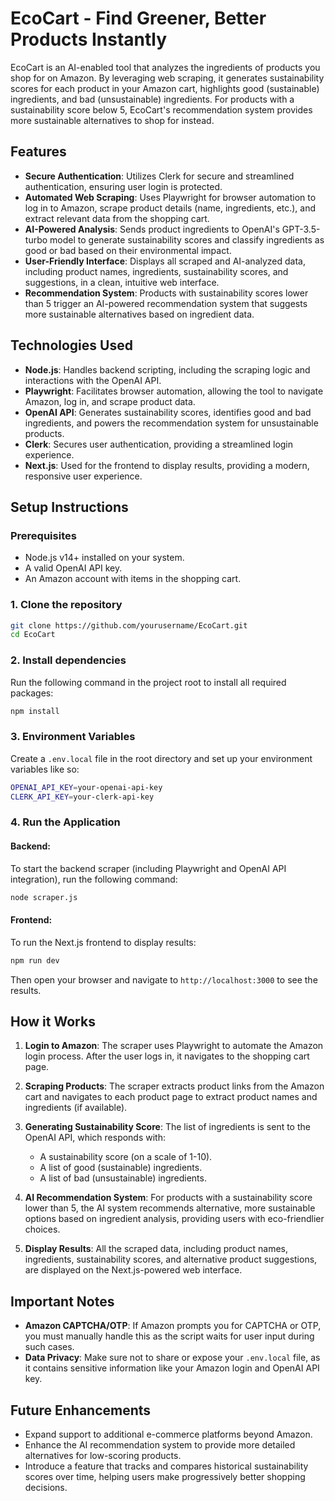 # **EcoCart - Find Greener, Better Products Instantly**

EcoCart is an AI-enabled tool that analyzes the ingredients of products you shop for on Amazon. By leveraging web scraping, it generates sustainability scores for each product in your Amazon cart, highlights good (sustainable) ingredients, and bad (unsustainable) ingredients. For products with a sustainability score below 5, EcoCart's recommendation system provides more sustainable alternatives to shop for instead.

## **Features**
- **Secure Authentication**: Utilizes Clerk for secure and streamlined authentication, ensuring user login is protected.
- **Automated Web Scraping**: Uses Playwright for browser automation to log in to Amazon, scrape product details (name, ingredients, etc.), and extract relevant data from the shopping cart.
- **AI-Powered Analysis**: Sends product ingredients to OpenAI's GPT-3.5-turbo model to generate sustainability scores and classify ingredients as good or bad based on their environmental impact.
- **User-Friendly Interface**: Displays all scraped and AI-analyzed data, including product names, ingredients, sustainability scores, and suggestions, in a clean, intuitive web interface.
- **Recommendation System**: Products with sustainability scores lower than 5 trigger an AI-powered recommendation system that suggests more sustainable alternatives based on ingredient data.

## **Technologies Used**
- **Node.js**: Handles backend scripting, including the scraping logic and interactions with the OpenAI API.
- **Playwright**: Facilitates browser automation, allowing the tool to navigate Amazon, log in, and scrape product data.
- **OpenAI API**: Generates sustainability scores, identifies good and bad ingredients, and powers the recommendation system for unsustainable products.
- **Clerk**: Secures user authentication, providing a streamlined login experience.
- **Next.js**: Used for the frontend to display results, providing a modern, responsive user experience.

## **Setup Instructions**

### **Prerequisites**
- Node.js v14+ installed on your system.
- A valid OpenAI API key.
- An Amazon account with items in the shopping cart.

### **1. Clone the repository**
```bash
git clone https://github.com/yourusername/EcoCart.git
cd EcoCart
```

### **2. Install dependencies**
Run the following command in the project root to install all required packages:

```bash
npm install
```

### **3. Environment Variables**
Create a `.env.local` file in the root directory and set up your environment variables like so:

```bash
OPENAI_API_KEY=your-openai-api-key
CLERK_API_KEY=your-clerk-api-key
```

### **4. Run the Application**

#### **Backend:**
To start the backend scraper (including Playwright and OpenAI API integration), run the following command:

```bash
node scraper.js
```

#### **Frontend:**
To run the Next.js frontend to display results:

```bash
npm run dev
```

Then open your browser and navigate to `http://localhost:3000` to see the results.

## **How it Works**
1. **Login to Amazon**: The scraper uses Playwright to automate the Amazon login process. After the user logs in, it navigates to the shopping cart page.

2. **Scraping Products**: The scraper extracts product links from the Amazon cart and navigates to each product page to extract product names and ingredients (if available).

3. **Generating Sustainability Score**: The list of ingredients is sent to the OpenAI API, which responds with:
   - A sustainability score (on a scale of 1-10).
   - A list of good (sustainable) ingredients.
   - A list of bad (unsustainable) ingredients.
   
4. **AI Recommendation System**: For products with a sustainability score lower than 5, the AI system recommends alternative, more sustainable options based on ingredient analysis, providing users with eco-friendlier choices.

5. **Display Results**: All the scraped data, including product names, ingredients, sustainability scores, and alternative product suggestions, are displayed on the Next.js-powered web interface.

## **Important Notes**
- **Amazon CAPTCHA/OTP**: If Amazon prompts you for CAPTCHA or OTP, you must manually handle this as the script waits for user input during such cases.
- **Data Privacy**: Make sure not to share or expose your `.env.local` file, as it contains sensitive information like your Amazon login and OpenAI API key.

## **Future Enhancements**
- Expand support to additional e-commerce platforms beyond Amazon.
- Enhance the AI recommendation system to provide more detailed alternatives for low-scoring products.
- Introduce a feature that tracks and compares historical sustainability scores over time, helping users make progressively better shopping decisions.